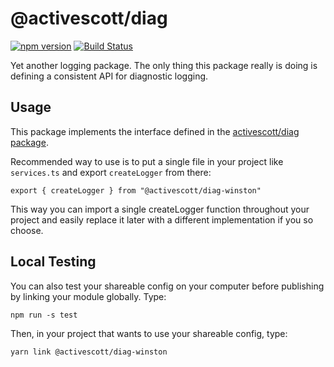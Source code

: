 # @activescott/diag

[![npm version](https://badge.fury.io/js/%40activescott%2Fdiag-winston.svg)](https://www.npmjs.com/package/@activescott/diag)
[![Build Status](https://github.com/activescott/diag-winston/workflows/main/badge.svg)](https://github.com/activescott/diag/actions)

Yet another logging package. The only thing this package really is doing is defining a consistent API for diagnostic logging.

## Usage

This package implements the interface defined in the [activescott/diag package](https://github.com/activescott/diag).

Recommended way to use is to put a single file in your project like `services.ts` and export `createLogger` from there:

    export { createLogger } from "@activescott/diag-winston"

This way you can import a single createLogger function throughout your project and easily replace it later with a different implementation if you so choose.

## Local Testing

You can also test your shareable config on your computer before publishing by linking your module globally. Type:

    npm run -s test

Then, in your project that wants to use your shareable config, type:

    yarn link @activescott/diag-winston
